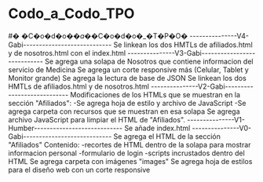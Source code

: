 # Codo_a_Codo_TPO
#� �C�o�d�o�_�a�_�C�o�d�o�_�T�P�O�
---------------V4-Gabi----------------------------
Se linkean los dos HMTLs de afiliados.html y de nosotros.html con el index.html
---------------V3-Gabi----------------------------
Se agrega una solapa de Nosotros que contiene informacion del servicio de Medicina
Se agrega un corte responsive más (Celular, Tablet y Monitor grande)
Se agrega la lectura de base de JSON
Se linkean los dos HMTLs de afiliados.html y de nosotros.html
---------------V2-Gabi----------------------------
Modificaciones de los HTMLs que se muestran en la sección "Afiliados":
-Se agrega hoja de estilo y archivo de JavaScript
-Se agrega carpeta con recursos que se muestran en esa solapa
Se agrega archivo JavaScript para limpiar el HTML de "Afiliados".
---------------V1-Humber----------------------------
Se añade index.html
---------------V0-Gabi----------------------------
Se agrega el HTML de la sección "Afiliados"
Contenido:
-recortes de HTML dentro de la solapa para mostrar informacion personal
-formulario de login
-scripts incrustados dentro del HTML
Se agrega carpeta con imágenes "images"
Se agrega hoja de estilos para el diseño web con un corte responsive
